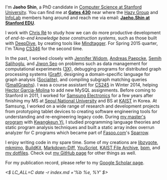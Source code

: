 <div id="photo"><img alt=""
    thumb-src="http://infolab.stanford.edu/db_pages/img/shin_s.jpg"
    large-src="jaeho.infolab-2013.900x1200.jpg"
    src="jaeho.infolab-2013.180x240.jpg"
    ></div>

I'm **Jaeho Shin**, a PhD candidate in [Computer Science at Stanford University][Stanford CS].
You can find me at **[Gates 430][]** near where the [Hazy Group][] and [InfoLab][] members hang around and reach me via email: **[Jaeho.Shin at Stanford EDU](mailto:Jaeho.Shin)**.

I work with [Chris Ré][Christopher Ré] to study how we can do more productive development of *end-to-end knowledge base construction systems*, such as those built with [DeepDive][], by creating tools like [Mindtagger][].
For Spring 2015 quarter, I'm TAing [CS346][] for the second time.

In the past, I worked closely with [Jennifer Widom][], [Andreas Paepcke][], [Semih Salihoglu][], and [Jiwon Seo][] on problems such as data management for computational experiments ([3X][]), debugging programs for distributed graph processing systems ([Graft][]), designing a domain-specific language for graph analysis ([Socialite][]), and compiling subgraph matching queries ([SmallGraphs][]).
I was a course assistant for [CS245][] in Winter 2014, helping [Hector Garcia-Molina][] to add new MySQL assignments.
Before coming to Stanford in 2011, I worked for [Samsung Electronics][] for a few years after finishing my MS at [Seoul National University][SNU CSE] and BS at [KAIST][KAIST CS] in Korea.
At Samsung, I worked on a wide range of research and development projects from prototyping tablet devices to creating software engineering tools for understanding and re-engineering legacy code.
During [my master's program][ROPAS page] with [Kwangkeun Yi][], I studied programming language theories and static program analysis techniques and built a static array index overrun analyzer for C programs which became part of [Fasoo.com][]'s [Sparrow][].

I enjoy writing code in my spare time.
Some of my creations are
[libzygote][],
[mkmimo][],
[BuildKit][],
[Markdown-Diff][],
[YouScript][],
[KAIST File Archive][],
[bpm][],
and [my dotfiles][dotfiles].
Check out [my GitHub page][my github] for other things as well.

For my publication record, please refer to my [Google Scholar page][].

<address><time datetime="<$ date -r index.md +'%FT%T%:z'
    $>"><$ LC_ALL=C date -r index.md +'%b %e, %Y' $></time></address>

[Stanford CS]: http://cs.stanford.edu/
[InfoLab]: http://infolab.stanford.edu/
[Hazy Group]: http://infolab.stanford.edu/hazy/
[Gates 430]: http://campus-map.stanford.edu/?id=07-450

[Christopher Ré]: http://cs.stanford.edu/people/chrismre/
[Jennifer Widom]: http://infolab.stanford.edu/~widom/
[Hector Garcia-Molina]: http://infolab.stanford.edu/~hector/
[Andreas Paepcke]: http://infolab.stanford.edu/~paepcke/
[Semih Salihoglu]: http://web.stanford.edu/~semih/
[Jiwon Seo]: http://web.stanford.edu/~jiwon/
[Kwangkeun Yi]: http://ropas.snu.ac.kr/~kwang/

[Mindtagger]: http://git.io/mindtagger
[DeepDive]: http://deepdive.stanford.edu/
[Graft]: https://github.com/semihsalihoglu/graft#readme
[Socialite]: http://socialite-lang.github.io/
[3X]: http://netj.github.io/3x/
[SmallGraphs]: https://github.com/netj/SmallGraphs/#readme
[CS346]: http://cs346.stanford.edu "Database System Implementation"
[CS245]: http://cs245.stanford.edu "Database System Principles"

[KAIST File Archive]: http://ftp.kaist.ac.kr
[libzygote]: https://github.com/netj/libzygote#readme
[mkmimo]: https://github.com/netj/mkmimo#readme
[BuildKit]: https://github.com/netj/buildkit#readme
[YouScript]: http://netj.github.io/youscript/
[Markdown-Diff]: https://github.com/netj/markdown-diff
[bpm]: https://github.com/netj/bpm#readme
[dotfiles]: https://github.com/netj/dotfiles#readme
[my github]: https://github.com/netj
[Google Scholar page]: http://scholar.google.com/citations?user=d8SSQS4AAAAJ

[Samsung Electronics]: http://www.samsung.com/
[ROPAS page]: http://ropas.snu.ac.kr/~netj/
[Sparrow]: http://en.fasoo.com/site/fasoo_eng/sourcecodeanalysis/sparrow.do
[Fasoo.com]: http://en.fasoo.com/
[SNU CSE]: http://cse.snu.ac.kr/en "Department of Computer Science and Engineering, Seoul National University"
[KAIST CS]: http://cs.kaist.ac.kr/ "Computer Science Department, Korea Advanced Institute of Science and Technology"
